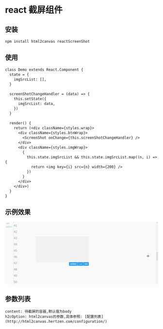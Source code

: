 # react 截屏组件

## 安装
    npm install html2canvas reactScreenShot
    
## 使用
    class Demo extends React.Component {
      state = {
        imgSrcList: [],
      }
    
      screenShotChangeHandler = (data) => {
        this.setState({
          imgSrcList: data,
        })
      }
    
      render() {
        return (<div className={styles.wrap}>
          <div className={styles.btnWrap}>
            <ScreenShot onChange={this.screenShotChangeHandler} />
          </div>
          <div className={styles.imgWrap}>
            {
              this.state.imgSrcList && this.state.imgSrcList.map((n, i) => {
                return <img key={i} src={n} width={200} />
              })
            }
          </div>
        </div>)
      }
    }
    
## 示例效果

![avatar](/demo.png)


## 参数列表
    content: 待截屏的容器,默认值为body
    h2cOption: html2canvas的参数,具体参照: [配置列表](http://html2canvas.hertzen.com/configuration/)
    
    
